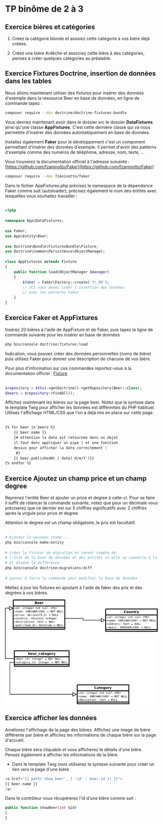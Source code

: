 # TP binôme de 2 à 3

## Exercice bières et catégories

1. Créez la catégorie blonde et assoiez cette catégorie à vos bière déjà créées.

2. Créez une bière Ardèche et associez cette bière à des catégories, pensez à créer quelques catégories au préalable.

## Exercice Fixtures Doctrine, insertion de données dans les tables

Nous allons maintenant utiliser des fixtures pour insérer des données d'exemple dans la ressource Beer en base de données, en ligne de commande tapez :

```bash
composer require --dev doctrine/doctrine-fixtures-bundle
```

Vous devriez maintenant avoir dans le dossier src le dossier **DataFixtures** ainsi qu'une classe **AppFixtures**. C'est cette dernière classe qui va nous permettre d'insérer des données automatiquement en base de données.

Installez également **Faker** pour le développement c'est un component permettant d'insérer des données d'exemple. Il permet d'avoir des patterns d'exemple comme des numéros de téléphone, adresse, nom, texte, ...

Vous trouverez la documentation officiel à l'adresse suivante :
[https://github.com/fzaninotto/Faker](https://github.com/fzaninotto/Faker)

```bash
composer require --dev fzaninotto/faker
```

Dans le fichier AppFixtures.php précisez le namespace de la dépendance Faker comme suit (autoloader), précisez également le nom des entités avec lesquelles vous souhaitez travailler :

```php

<?php

namespace App\DataFixtures;

use Faker;
use App\Entity\Beer;

use Doctrine\Bundle\FixturesBundle\Fixture;
use Doctrine\Common\Persistence\ObjectManager;

class AppFixtures extends Fixture
{
    public function load(ObjectManager $manager)
    {
        $faker = Faker\Factory::create('fr_FR');
        // ICI vous devez coder l'insertion des données
        // avec les patterns Faker
    }
}

```

## Exercice Faker et AppFixtures

Insérez 20 bières à l'aide de AppFixture et de Faker, puis tapez la ligne de commande suivante pour les insérer en base de données

```bash
php bin/console doctrine:fixtures:load
```

Indication, vous pouvez créer des données personnelles (noms de bière) puis utilisez Faker pour donner une description de chacune de vos bière.

Pour plus d'information sur ces commandes reportez-vous à la documentation officiel :
[Fixture](https://symfony.com/doc/master/bundles/DoctrineFixturesBundle/index.html)


```php

$repository = $this->getDoctrine()->getRepository(Beer::class);
$beers = $repository->findAll();

```

Affichez maintenant les bières sur la page beer. Notez que la syntaxe dans le template Twig pour afficher les données est différentes du PHP habituel. Utilisez l'affichage HTML/CSS que l'on a déjà mis en place sur cette page.

```html

{% for beer in beers %}
    {{ beer.name }}
    {# attention la date est retournée dans un objet
    il faut donc appliquer un pipe | et une fonction
    dessus pour afficher la date correctement :
     #}
    {{ beer.publishedAt | date('d/m/Y')}}
{% endfor %}

```

## Exercice Ajoutez un champ price et un champ degree

Reprenez l'entité Beer et ajouter un price et degree à celle-ci. Pour se faire il suffit de relancer la commande suivante, notez que pour un décimale vous préciserez que ce dernier est sur 5 chiffres significatifs avec 2 chiffres après la virgule pour price et degree.

Attention le degree est un champ obligatoire, le prix est facultatif.

```bash

# Ajoutez le nouveau champ ...
php bin/console make:entity

# Créez le fichier de migration en tenant compte de
# l'état de la base de données et des entités => elle se connecte à la base de données
# et étudie la différence
php bin/console doctrine:migrations:diff

# pensez à faire la commande pour modifier la base de données
```

Mettez à jour les fixtures en ajoutant à l'aide de faker des prix et des degrées à vos bières.

![database schema](images/simplebar_02.png)


## Exercice afficher les données

Améliorez l'affichage de la page des bières. Affichez une image de bière différente par bière et affichez les informations de chaque bière sur la page d'accueil.

Chaque bière sera cliquable et vous afficherez le détails d'une bière. Pensez également à afficher les informations de la bière.


- Dans le template Twig vous utiliserez la syntaxe suivante pour créer un lien vers la page d'une bière

```php
<a href="{{ path('show_beer', { 'id' : beer.id }) }}">
{{ beer.name }}
/a>

```

Dans le contrôleur vous récupérerez l'id d'une bière comme suit :

```php
public function showBeer(int $id)
{
}
```